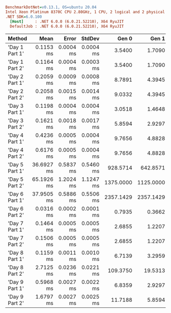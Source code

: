 ``` ini

BenchmarkDotNet=v0.13.1, OS=ubuntu 20.04
Intel Xeon Platinum 8370C CPU 2.80GHz, 1 CPU, 2 logical and 2 physical cores
.NET SDK=6.0.100
  [Host]     : .NET 6.0.0 (6.0.21.52210), X64 RyuJIT
  DefaultJob : .NET 6.0.0 (6.0.21.52210), X64 RyuJIT


```
|         Method |       Mean |     Error |    StdDev |     Gen 0 |     Gen 1 |     Gen 2 | Allocated |
|--------------- |-----------:|----------:|----------:|----------:|----------:|----------:|----------:|
| &#39;Day 1 Part 1&#39; |  0.1153 ms | 0.0004 ms | 0.0004 ms |    3.5400 |    1.7090 |         - |     89 KB |
| &#39;Day 1 Part 2&#39; |  0.1164 ms | 0.0004 ms | 0.0003 ms |    3.5400 |    1.7090 |         - |     89 KB |
| &#39;Day 2 Part 1&#39; |  0.2059 ms | 0.0009 ms | 0.0008 ms |    8.7891 |    4.3945 |         - |    216 KB |
| &#39;Day 2 Part 2&#39; |  0.2058 ms | 0.0015 ms | 0.0014 ms |    9.0332 |    4.3945 |         - |    224 KB |
| &#39;Day 3 Part 1&#39; |  0.1198 ms | 0.0004 ms | 0.0004 ms |    3.0518 |    1.4648 |         - |     75 KB |
| &#39;Day 3 Part 2&#39; |  0.1621 ms | 0.0018 ms | 0.0017 ms |    5.8594 |    2.9297 |         - |    146 KB |
| &#39;Day 4 Part 1&#39; |  0.4236 ms | 0.0005 ms | 0.0004 ms |    9.7656 |    4.8828 |         - |    244 KB |
| &#39;Day 4 Part 2&#39; |  0.6176 ms | 0.0005 ms | 0.0004 ms |    9.7656 |    4.8828 |         - |    244 KB |
| &#39;Day 5 Part 1&#39; | 36.6927 ms | 0.5837 ms | 0.5460 ms |  928.5714 |  642.8571 |  500.0000 | 19,839 KB |
| &#39;Day 5 Part 2&#39; | 65.1926 ms | 1.2024 ms | 1.1247 ms | 1375.0000 | 1125.0000 |  875.0000 | 33,072 KB |
| &#39;Day 6 Part 1&#39; | 37.9505 ms | 0.5886 ms | 0.5506 ms | 2357.1429 | 2357.1429 | 1857.1429 | 26,910 KB |
| &#39;Day 6 Part 2&#39; |  0.0316 ms | 0.0002 ms | 0.0001 ms |    0.7935 |    0.3662 |         - |     21 KB |
| &#39;Day 7 Part 1&#39; |  0.1464 ms | 0.0005 ms | 0.0005 ms |    2.6855 |    1.2207 |         - |     69 KB |
| &#39;Day 7 Part 2&#39; |  0.1506 ms | 0.0005 ms | 0.0005 ms |    2.6855 |    1.2207 |         - |     69 KB |
| &#39;Day 8 Part 1&#39; |  0.1159 ms | 0.0011 ms | 0.0010 ms |    6.7139 |    3.2959 |         - |    165 KB |
| &#39;Day 8 Part 2&#39; |  2.7125 ms | 0.0236 ms | 0.0221 ms |  109.3750 |   19.5313 |         - |  2,730 KB |
| &#39;Day 9 Part 1&#39; |  0.5968 ms | 0.0027 ms | 0.0022 ms |    6.8359 |    2.9297 |         - |    168 KB |
| &#39;Day 9 Part 2&#39; |  1.6797 ms | 0.0027 ms | 0.0025 ms |   11.7188 |    5.8594 |         - |    312 KB |
